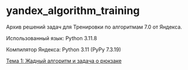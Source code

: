 # yandex_algorithm_training

Архив решений задач для Тренировки по алгоритмам 7.0 от Яндекса.

Использованный язык: Python 3.11.8

Компилятор Яндекса: Python 3.11 (PyPy 7.3.19)

[Тема 1: Жадный алгоритм и задача о рюкзаке](lecture_1/readme.md)